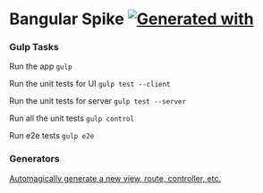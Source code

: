 # Bangular Spike [![Generated with](https://img.shields.io/badge/generated%20with-bangular-blue.svg?style=flat-square)](https://github.com/42Zavattas/generator-bangular)

### Gulp Tasks
Run the app
`gulp`

Run the unit tests for UI
`gulp test --client`

Run the unit tests for server
`gulp test --server`

Run all the unit tests
`gulp control`

Run e2e tests
`gulp e2e`

### Generators
[Automagically generate a new view, route, controller, etc.](https://github.com/42Zavattas/generator-bangular#generators)
